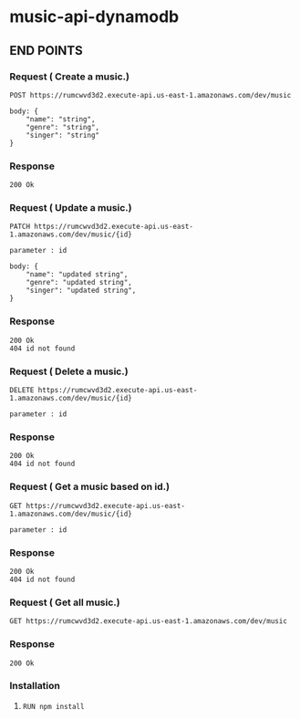 # music-api-dynamodb

## END POINTS

### Request ( Create a music.)

`POST https://rumcwvd3d2.execute-api.us-east-1.amazonaws.com/dev/music`

    body: {
        "name": "string",
        "genre": "string",
        "singer": "string"
    }

### Response
    200 Ok

### Request ( Update a music.)

`PATCH https://rumcwvd3d2.execute-api.us-east-1.amazonaws.com/dev/music/{id}`
    
    parameter : id

    body: {
        "name": "updated string",
        "genre": "updated string",
        "singer": "updated string",
    }

### Response
    200 Ok
    404 id not found


### Request ( Delete a music.)

`DELETE https://rumcwvd3d2.execute-api.us-east-1.amazonaws.com/dev/music/{id}`
    
    parameter : id

### Response
    200 Ok
    404 id not found


### Request ( Get a music based on id.)

`GET https://rumcwvd3d2.execute-api.us-east-1.amazonaws.com/dev/music/{id}`
    
    parameter : id

### Response
    200 Ok
    404 id not found

### Request ( Get all music.)

`GET https://rumcwvd3d2.execute-api.us-east-1.amazonaws.com/dev/music`

### Response
    200 Ok


### Installation
1. `RUN npm install`